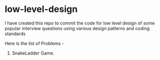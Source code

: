 # low-level-design

I have created this repo to commit the code for low level design of some popular interview questions using various design patterns and coding standards

Here is the list of Problems - 

1. SnakeLadder Game.
